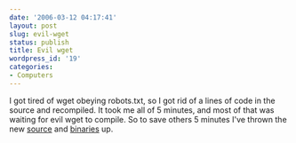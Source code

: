 ```yaml
---
date: '2006-03-12 04:17:41'
layout: post
slug: evil-wget
status: publish
title: Evil wget
wordpress_id: '19'
categories:
- Computers
---
```


I got tired of wget obeying robots.txt, so I got rid of a lines of code in the source and recompiled. It took me all of 5 minutes, and most of that was waiting for evil wget to compile. So to save others 5 minutes I've thrown the new [source](/code/evil_wget/evil_wget-1.10.2.tar.gz) and [binaries](/code/evil_wget/binaries/) up.
